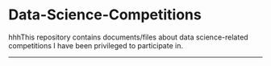 # Data-Science-Competitions
hhhThis repository contains documents/files about data science-related competitions I have been privileged to participate in.


---
